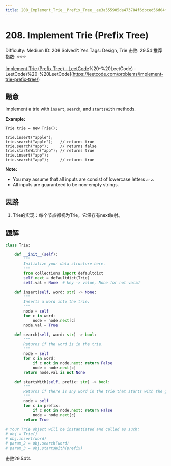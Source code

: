 ```yaml
---
title: 208_Implement_Trie__Prefix_Tree__ee3a555905da473784f6dbced56d04fd
---
```


# 208. Implement Trie (Prefix Tree)

Difficulty: Medium
ID: 208
Solved?: Yes
Tags: Design, Trie
击败: 29.54
推荐指数: ⭐⭐⭐

[Implement Trie (Prefix Tree) - LeetCode](Prefix%20Tree)%20-%20LeetCode) - LeetCode)%20-%20LeetCode](https://leetcode.com/problems/implement-trie-prefix-tree/)

## 题意

Implement a trie with `insert`, `search`, and `startsWith` methods.

**Example:**

```
Trie trie = new Trie();

trie.insert("apple");
trie.search("apple");   // returns true
trie.search("app");     // returns false
trie.startsWith("app"); // returns true
trie.insert("app");   
trie.search("app");     // returns true

```

**Note:**

- You may assume that all inputs are consist of lowercase letters `a-z`.
- All inputs are guaranteed to be non-empty strings.

## 思路

1. Trie的实现：每个节点都视为Trie，它保存有next映射。

## 题解

```python
class Trie:

    def __init__(self):
        """
        Initialize your data structure here.
        """
        from collections import defaultdict
        self.next = defaultdict(Trie)
        self.val = None  # key -> value, None for not valid

    def insert(self, word: str) -> None:
        """
        Inserts a word into the trie.
        """
        node = self
        for c in word:
            node = node.next[c]
        node.val = True

    def search(self, word: str) -> bool:
        """
        Returns if the word is in the trie.
        """
        node = self
        for c in word:
            if c not in node.next: return False
            node = node.next[c]
        return node.val is not None

    def startsWith(self, prefix: str) -> bool:
        """
        Returns if there is any word in the trie that starts with the given prefix.
        """
        node = self
        for c in prefix:
            if c not in node.next: return False
            node = node.next[c]
        return True

# Your Trie object will be instantiated and called as such:
# obj = Trie()
# obj.insert(word)
# param_2 = obj.search(word)
# param_3 = obj.startsWith(prefix)
```

击败29.54%